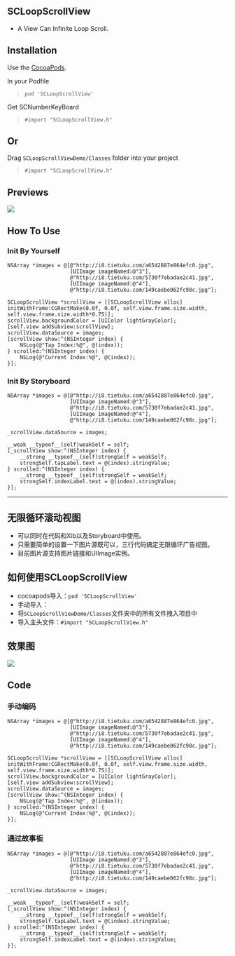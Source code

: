 ## SCLoopScrollView
* A View Can Infinite Loop Scroll.

## Installation
Use the [CocoaPods](http://github.com/CocoaPods/CocoaPods).

In your Podfile
>`pod 'SCLoopScrollView'`

Get SCNumberKeyBoard
>`#import "SCLoopScrollView.h"`

## Or
Drag `SCLoopScrollViewDemo/Classes` folder into your project
>`#import "SCLoopScrollView.h"`

## Previews
![](http://i1.tietuku.com/7db519b122670a90.gif)

## How To Use
### Init By Yourself
```objc
NSArray *images = @[@"http://i8.tietuku.com/a6542887e864efc0.jpg",
                    [UIImage imageNamed:@"3"],
                    @"http://i8.tietuku.com/5730f7ebadae2c41.jpg",
                    [UIImage imageNamed:@"4"],
                    @"http://i8.tietuku.com/149caebe062fc98c.jpg"];

SCLoopScrollView *scrollView = [[SCLoopScrollView alloc] initWithFrame:CGRectMake(0.0f, 0.0f, self.view.frame.size.width, self.view.frame.size.width*0.75)];
scrollView.backgroundColor = [UIColor lightGrayColor];
[self.view addSubview:scrollView];
scrollView.dataSource = images;
[scrollView show:^(NSInteger index) {
    NSLog(@"Tap Index:%@", @(index));
} scrolled:^(NSInteger index) {
    NSLog(@"Current Index:%@", @(index));
}];
```

### Init By Storyboard
```objc
NSArray *images = @[@"http://i8.tietuku.com/a6542887e864efc0.jpg",
                    [UIImage imageNamed:@"3"],
                    @"http://i8.tietuku.com/5730f7ebadae2c41.jpg",
                    [UIImage imageNamed:@"4"],
                    @"http://i8.tietuku.com/149caebe062fc98c.jpg"];

_scrollView.dataSource = images;

__weak __typeof__(self)weakSelf = self;
[_scrollView show:^(NSInteger index) {
    __strong __typeof__(self)strongSelf = weakSelf;
    strongSelf.tapLabel.text = @(index).stringValue;
} scrolled:^(NSInteger index) {
    __strong __typeof__(self)strongSelf = weakSelf;
    strongSelf.indexLabel.text = @(index).stringValue;
}];
```

-----------------

## 无限循环滚动视图
* 可以同时在代码和Xib以及Storyboard中使用。
* 只需要简单的设置一下图片源既可以，三行代码搞定无限循环广告视图。
* 目前图片源支持图片链接和UIImage实例。

## 如何使用SCLoopScrollView
* cocoapods导入：`pod 'SCLoopScrollView'`
* 手动导入：
* 将`SCLoopScrollViewDemo/Classes`文件夹中的所有文件拽入项目中
* 导入主头文件：`#import "SCLoopScrollView.h"`

## 效果图
![](http://i1.tietuku.com/7db519b122670a90.gif)

## Code
### 手动编码
```objc
NSArray *images = @[@"http://i8.tietuku.com/a6542887e864efc0.jpg",
                    [UIImage imageNamed:@"3"],
                    @"http://i8.tietuku.com/5730f7ebadae2c41.jpg",
                    [UIImage imageNamed:@"4"],
                    @"http://i8.tietuku.com/149caebe062fc98c.jpg"];

SCLoopScrollView *scrollView = [[SCLoopScrollView alloc] initWithFrame:CGRectMake(0.0f, 0.0f, self.view.frame.size.width, self.view.frame.size.width*0.75)];
scrollView.backgroundColor = [UIColor lightGrayColor];
[self.view addSubview:scrollView];
scrollView.dataSource = images;
[scrollView show:^(NSInteger index) {
    NSLog(@"Tap Index:%@", @(index));
} scrolled:^(NSInteger index) {
    NSLog(@"Current Index:%@", @(index));
}];
```

### 通过故事板
```objc
NSArray *images = @[@"http://i8.tietuku.com/a6542887e864efc0.jpg",
                    [UIImage imageNamed:@"3"],
                    @"http://i8.tietuku.com/5730f7ebadae2c41.jpg",
                    [UIImage imageNamed:@"4"],
                    @"http://i8.tietuku.com/149caebe062fc98c.jpg"];

_scrollView.dataSource = images;

__weak __typeof__(self)weakSelf = self;
[_scrollView show:^(NSInteger index) {
    __strong __typeof__(self)strongSelf = weakSelf;
    strongSelf.tapLabel.text = @(index).stringValue;
} scrolled:^(NSInteger index) {
    __strong __typeof__(self)strongSelf = weakSelf;
    strongSelf.indexLabel.text = @(index).stringValue;
}];
```

